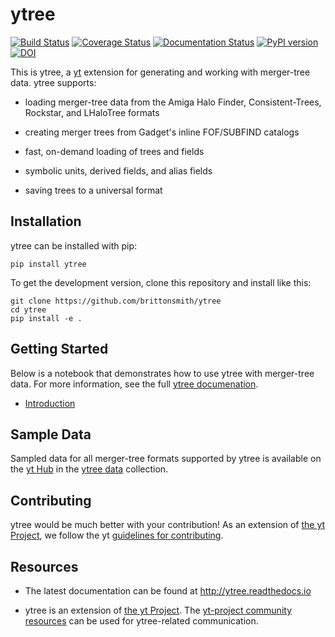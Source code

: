 # ytree

[![Build Status](https://travis-ci.org/brittonsmith/ytree.svg?branch=master)](https://travis-ci.org/brittonsmith/ytree)
[![Coverage Status](https://coveralls.io/repos/github/brittonsmith/ytree/badge.svg)](https://coveralls.io/github/brittonsmith/ytree)
[![Documentation Status](https://readthedocs.org/projects/ytree/badge/?version=latest)](http://ytree.readthedocs.io/en/latest/?badge=latest)
[![PyPI version](https://badge.fury.io/py/ytree.svg)](https://badge.fury.io/py/ytree)
[![DOI](https://zenodo.org/badge/98564214.svg)](https://zenodo.org/badge/latestdoi/98564214)

This is ytree, a [yt](https://github.com/yt-project/yt) extension for generating and working with
merger-tree data.  ytree supports:

 * loading merger-tree data from the Amiga Halo Finder, Consistent-Trees, Rockstar, and LHaloTree formats

 * creating merger trees from Gadget's inline FOF/SUBFIND catalogs

 * fast, on-demand loading of trees and fields

 * symbolic units, derived fields, and alias fields

 * saving trees to a universal format

## Installation

ytree can be installed with pip:

```
pip install ytree
```

To get the development version, clone this repository and install like this:

```
git clone https://github.com/brittonsmith/ytree
cd ytree
pip install -e .
```

## Getting Started

Below is a notebook that demonstrates how to use ytree with merger-tree data.  For
more information, see the full [ytree documenation](http://ytree.readthedocs.io).

 * [Introduction](https://github.com/brittonsmith/ytree/blob/master/doc/source/notebooks/Intro_to_ytree.ipynb)

## Sample Data

Sampled data for all merger-tree formats supported by ytree is available on the
[yt Hub](https://girder.hub.yt/) in the
[ytree data](https://girder.hub.yt/#collection/59835a1ee2a67400016a2cda) collection.

## Contributing

ytree would be much better with your contribution!  As an extension of
[the yt Project](http://yt-project.org/), we follow the yt
[guidelines for contributing](https://github.com/yt-project/yt#contributing).

## Resources

 * The latest documentation can be found at http://ytree.readthedocs.io

 * ytree is an extension of [the yt Project](http://yt-project.org/). The [yt-project community resources](https://github.com/yt-project/yt#resources) can be used for ytree-related communication.
